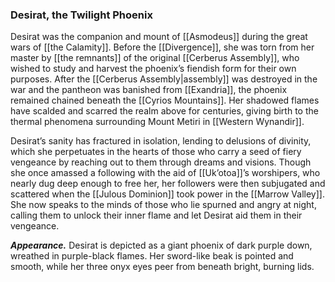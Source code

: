 ### Desirat, the Twilight Phoenix

Desirat was the companion and mount of [[Asmodeus]] during the great wars of [[the Calamity]]. Before the [[Divergence]], she was torn from her master by [[the remnants]] of the original [[Cerberus Assembly]], who wished to study and harvest the phoenix’s fiendish form for their own purposes. After the [[Cerberus Assembly|assembly]] was destroyed in the war and the pantheon was banished from [[Exandria]], the phoenix remained chained beneath the [[Cyrios Mountains]]. Her shadowed flames have scalded and scarred the realm above for centuries, giving birth to the thermal phenomena surrounding Mount Metiri in [[Western Wynandir]].

Desirat’s sanity has fractured in isolation, lending to delusions of divinity, which she perpetuates in the hearts of those who carry a seed of fiery vengeance by reaching out to them through dreams and visions. Though she once amassed a following with the aid of [[Uk’otoa]]’s worshipers, who nearly dug deep enough to free her, her followers were then subjugated and scattered when the [[Julous Dominion]] took power in the [[Marrow Valley]]. She now speaks to the minds of those who lie spurned and angry at night, calling them to unlock their inner flame and let Desirat aid them in their vengeance.

**_Appearance._** Desirat is depicted as a giant phoenix of dark purple down, wreathed in purple-black flames. Her sword-like beak is pointed and smooth, while her three onyx eyes peer from beneath bright, burning lids.